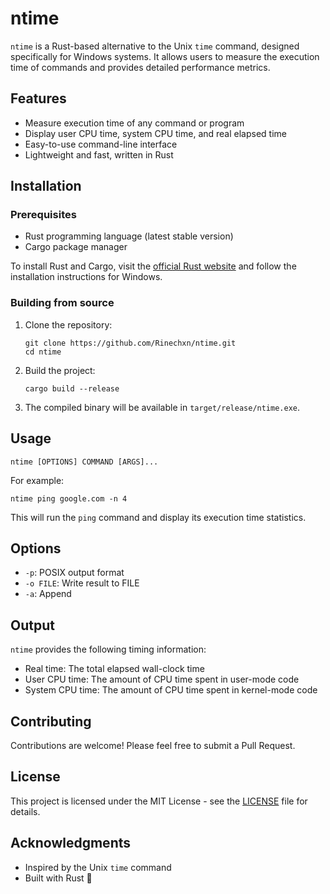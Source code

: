 # ntime

`ntime` is a Rust-based alternative to the Unix `time` command, designed specifically for Windows systems. It allows users to measure the execution time of commands and provides detailed performance metrics.

## Features

- Measure execution time of any command or program
- Display user CPU time, system CPU time, and real elapsed time
- Easy-to-use command-line interface
- Lightweight and fast, written in Rust

## Installation

### Prerequisites

- Rust programming language (latest stable version)
- Cargo package manager

To install Rust and Cargo, visit the [official Rust website](https://www.rust-lang.org/tools/install) and follow the installation instructions for Windows.

### Building from source

1. Clone the repository:
   ```
   git clone https://github.com/Rinechxn/ntime.git
   cd ntime
   ```

2. Build the project:
   ```
   cargo build --release
   ```

3. The compiled binary will be available in `target/release/ntime.exe`.

## Usage

```
ntime [OPTIONS] COMMAND [ARGS]...
```

For example:
```
ntime ping google.com -n 4
```

This will run the `ping` command and display its execution time statistics.

## Options

- `-p`: POSIX output format
- `-o FILE`: Write result to FILE
- `-a`: Append

## Output

`ntime` provides the following timing information:

- Real time: The total elapsed wall-clock time
- User CPU time: The amount of CPU time spent in user-mode code
- System CPU time: The amount of CPU time spent in kernel-mode code

## Contributing

Contributions are welcome! Please feel free to submit a Pull Request.

## License

This project is licensed under the MIT License - see the [LICENSE](LICENSE) file for details.

## Acknowledgments

- Inspired by the Unix `time` command
- Built with Rust 🦀